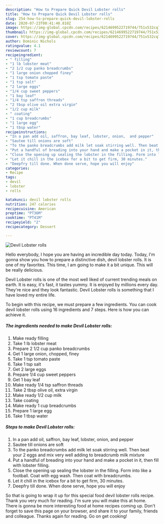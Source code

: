 ```yaml
---
description: "How to Prepare Quick Devil Lobster rolls"
title: "How to Prepare Quick Devil Lobster rolls"
slug: 254-how-to-prepare-quick-devil-lobster-rolls
date: 2020-07-23T00:41:40.810Z
image: https://img-global.cpcdn.com/recipes/6214699522719744/751x532cq70/devil-lobster-rolls-recipe-main-photo.jpg
thumbnail: https://img-global.cpcdn.com/recipes/6214699522719744/751x532cq70/devil-lobster-rolls-recipe-main-photo.jpg
cover: https://img-global.cpcdn.com/recipes/6214699522719744/751x532cq70/devil-lobster-rolls-recipe-main-photo.jpg
author: Dominic Nichols
ratingvalue: 4.1
reviewcount: 7
recipeingredient:
- " filling"
- "1 lb lobster meat"
- "2 1/2 cup panko breadcrumbs"
- "1 large onion chopped finey"
- "1 tsp tomato paste"
- "1 tsp salt"
- "2 large eggs"
- "1/4 cup sweet peppers"
- "1 bay leaf"
- "1/4 tsp saffron threads"
- "2 tbsp olive oil extra virgin"
- "1/2 cup milk"
- " coating"
- "1 cup breadcrumbs"
- "1 large egg"
- "1 tbsp water"
recipeinstructions:
- "In a pan add oil, saffron, bay leaf, lobster, onion,  and pepper"
- "Sautee till onions are soft"
- "To the panko breadcrumbs add milk let soak stirring well. Then beat your 2 eggs and mix very well adding to breadcrumb milk mixture"
- "Put a handful of breading into your hand and make a pocket in it, then fill with lobster filling."
- "Close the opening up sealing the lobster in the filling. Form into like a football. Coat with egg wash. Then coat with breadcrumbs."
- "Let it chill in the icebox for a bit to get firm, 30 minutes."
- "Deepfry till done. When done serve, hope you will enjoy"
categories:
- Recipe
tags:
- devil
- lobster
- rolls

katakunci: devil lobster rolls 
nutrition: 247 calories
recipecuisine: American
preptime: "PT36M"
cooktime: "PT41M"
recipeyield: "2"
recipecategory: Dessert

---
```



![Devil Lobster rolls](https://img-global.cpcdn.com/recipes/6214699522719744/751x532cq70/devil-lobster-rolls-recipe-main-photo.jpg)

Hello everybody, I hope you are having an incredible day today. Today, I'm gonna show you how to prepare a distinctive dish, devil lobster rolls. It is one of my favorites. This time, I am going to make it a bit unique. This will be really delicious.



Devil Lobster rolls is one of the most well liked of current trending meals on earth. It is easy, it's fast, it tastes yummy. It is enjoyed by millions every day. They're nice and they look fantastic. Devil Lobster rolls is something that I have loved my entire life.


To begin with this recipe, we must prepare a few ingredients. You can cook devil lobster rolls using 16 ingredients and 7 steps. Here is how you can achieve it.

<!--inarticleads1-->

##### The ingredients needed to make Devil Lobster rolls:

1. Make ready  filling
1. Take 1 lb lobster meat
1. Prepare 2 1/2 cup panko breadcrumbs
1. Get 1 large onion, chopped, finey
1. Take 1 tsp tomato paste
1. Take 1 tsp salt
1. Get 2 large eggs
1. Prepare 1/4 cup sweet peppers
1. Get 1 bay leaf
1. Make ready 1/4 tsp saffron threads
1. Take 2 tbsp olive oil, extra virgin
1. Make ready 1/2 cup milk
1. Take  coating
1. Make ready 1 cup breadcrumbs
1. Prepare 1 large egg
1. Take 1 tbsp water




<!--inarticleads2-->

##### Steps to make Devil Lobster rolls:

1. In a pan add oil, saffron, bay leaf, lobster, onion,  and pepper
1. Sautee till onions are soft
1. To the panko breadcrumbs add milk let soak stirring well. Then beat your 2 eggs and mix very well adding to breadcrumb milk mixture
1. Put a handful of breading into your hand and make a pocket in it, then fill with lobster filling.
1. Close the opening up sealing the lobster in the filling. Form into like a football. Coat with egg wash. Then coat with breadcrumbs.
1. Let it chill in the icebox for a bit to get firm, 30 minutes.
1. Deepfry till done. When done serve, hope you will enjoy




So that is going to wrap it up for this special food devil lobster rolls recipe. Thank you very much for reading. I'm sure you will make this at home. There is gonna be more interesting food at home recipes coming up. Don't forget to save this page on your browser, and share it to your family, friends and colleague. Thanks again for reading. Go on get cooking!
